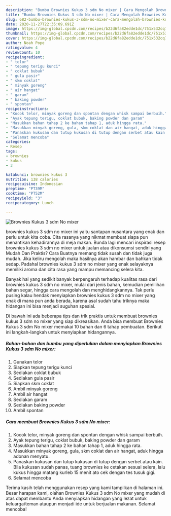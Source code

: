 ```yaml
---
description: "Bumbu Brownies Kukus 3 sdm No mixer | Cara Mengolah Brownies Kukus 3 sdm No mixer Yang Bisa Manjain Lidah"
title: "Bumbu Brownies Kukus 3 sdm No mixer | Cara Mengolah Brownies Kukus 3 sdm No mixer Yang Bisa Manjain Lidah"
slug: 682-bumbu-brownies-kukus-3-sdm-no-mixer-cara-mengolah-brownies-kukus-3-sdm-no-mixer-yang-bisa-manjain-lidah
date: 2020-11-27T22:35:09.691Z
image: https://img-global.cpcdn.com/recipes/b22d6fa82edde1dc/751x532cq70/brownies-kukus-3-sdm-no-mixer-foto-resep-utama.jpg
thumbnail: https://img-global.cpcdn.com/recipes/b22d6fa82edde1dc/751x532cq70/brownies-kukus-3-sdm-no-mixer-foto-resep-utama.jpg
cover: https://img-global.cpcdn.com/recipes/b22d6fa82edde1dc/751x532cq70/brownies-kukus-3-sdm-no-mixer-foto-resep-utama.jpg
author: Noah Pope
ratingvalue: 4
reviewcount: 10
recipeingredient:
- " telor"
- " tepung terigu kunci"
- " coklat bubuk"
- " gula pasir"
- " skm coklat"
- " minyak goreng"
- " air hangat"
- " garam"
- " baking powder"
- " spontan"
recipeinstructions:
- "Kocok telor, minyak goreng dan spontan dengan whisk sampai berbuih."
- "Ayak tepung terigu, coklat bubuk, baking powder dan garam"
- "Masukkan bahan tahap 2 ke bahan tahap 1, aduk hingga rata."
- "Masukkan minyak goreng, gula, skm coklat dan air hangat, aduk hingga adonan menyatu."
- "Panaskan kukusan dan tutup kukusan di tutup dengan serbet atau kain. Bila kukusan sudah panas, tuang brownies ke cetakan sesuai selera, lalu kukus hingga matang kurleb 15 menit ato cek dengan tes tusuk gigi."
- "Selamat mencoba"
categories:
- Resep
tags:
- brownies
- kukus
- 3

katakunci: brownies kukus 3 
nutrition: 138 calories
recipecuisine: Indonesian
preptime: "PT39M"
cooktime: "PT52M"
recipeyield: "3"
recipecategory: Lunch

---
```



![Brownies Kukus 3 sdm No mixer](https://img-global.cpcdn.com/recipes/b22d6fa82edde1dc/751x532cq70/brownies-kukus-3-sdm-no-mixer-foto-resep-utama.jpg)


brownies kukus 3 sdm no mixer ini yaitu santapan nusantara yang enak dan perlu untuk kita coba. Cita rasanya yang nikmat membuat siapa pun menantikan kehadirannya di meja makan.
Bunda lagi mencari inspirasi resep brownies kukus 3 sdm no mixer untuk jualan atau dikonsumsi sendiri yang Mudah Dan Praktis? Cara Buatnya memang tidak susah dan tidak juga mudah. Jika keliru mengolah maka hasilnya akan hambar dan bahkan tidak sedap. Padahal brownies kukus 3 sdm no mixer yang enak selayaknya memiliki aroma dan cita rasa yang mampu memancing selera kita.

Banyak hal yang sedikit banyak berpengaruh terhadap kualitas rasa dari brownies kukus 3 sdm no mixer, mulai dari jenis bahan, kemudian pemilihan bahan segar, hingga cara mengolah dan menghidangkannya. Tak perlu pusing kalau hendak menyiapkan brownies kukus 3 sdm no mixer yang enak di mana pun anda berada, karena asal sudah tahu triknya maka hidangan ini bisa menjadi suguhan spesial.




Di bawah ini ada beberapa tips dan trik praktis untuk membuat brownies kukus 3 sdm no mixer yang siap dikreasikan. Anda bisa membuat Brownies Kukus 3 sdm No mixer memakai 10 bahan dan 6 tahap pembuatan. Berikut ini langkah-langkah untuk menyiapkan hidangannya.

<!--inarticleads1-->

##### Bahan-bahan dan bumbu yang diperlukan dalam menyiapkan Brownies Kukus 3 sdm No mixer:

1. Gunakan  telor
1. Siapkan  tepung terigu kunci
1. Sediakan  coklat bubuk
1. Sediakan  gula pasir
1. Siapkan  skm coklat
1. Ambil  minyak goreng
1. Ambil  air hangat
1. Sediakan  garam
1. Sediakan  baking powder
1. Ambil  spontan




<!--inarticleads2-->

##### Cara membuat Brownies Kukus 3 sdm No mixer:

1. Kocok telor, minyak goreng dan spontan dengan whisk sampai berbuih.
1. Ayak tepung terigu, coklat bubuk, baking powder dan garam
1. Masukkan bahan tahap 2 ke bahan tahap 1, aduk hingga rata.
1. Masukkan minyak goreng, gula, skm coklat dan air hangat, aduk hingga adonan menyatu.
1. Panaskan kukusan dan tutup kukusan di tutup dengan serbet atau kain. Bila kukusan sudah panas, tuang brownies ke cetakan sesuai selera, lalu kukus hingga matang kurleb 15 menit ato cek dengan tes tusuk gigi.
1. Selamat mencoba




Terima kasih telah menggunakan resep yang kami tampilkan di halaman ini. Besar harapan kami, olahan Brownies Kukus 3 sdm No mixer yang mudah di atas dapat membantu Anda menyiapkan hidangan yang lezat untuk keluarga/teman ataupun menjadi ide untuk berjualan makanan. Selamat mencoba!
